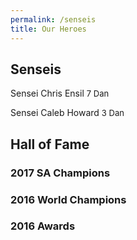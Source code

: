 ```yaml
---
permalink: /senseis
title: Our Heroes
---
```


## Senseis
Sensei Chris Ensil  <font size="2px">7 Dan</font>

Sensei Caleb Howard  <font size="2px">3 Dan</font>

## Hall of Fame
### 2017 SA Champions

### 2016 World Champions

### 2016 Awards
